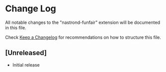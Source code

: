 # Change Log

All notable changes to the "nastrond-funfair" extension will be documented in this file.

Check [Keep a Changelog](http://keepachangelog.com/) for recommendations on how to structure this file.

## [Unreleased]

- Initial release
